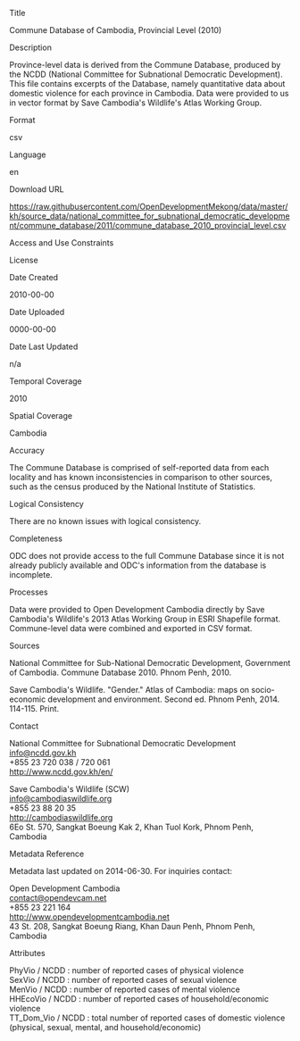 Title

Commune Database of Cambodia, Provincial Level (2010)

Description

Province-level data is derived from the Commune Database, produced by the NCDD (National Committee for Subnational Democratic Development). This file contains excerpts of the Database, namely quantitative data about domestic violence for each province in Cambodia. Data were provided to us in vector format by Save Cambodia's Wildlife's Atlas Working Group.

Format

csv

Language

en

Download URL

https://raw.githubusercontent.com/OpenDevelopmentMekong/data/master/kh/source_data/national_committee_for_subnational_democratic_development/commune_database/2011/commune_database_2010_provincial_level.csv

Access and Use Constraints



License



Date Created

2010-00-00

Date Uploaded

0000-00-00

Date Last Updated

n/a

Temporal Coverage

2010

Spatial Coverage

Cambodia

Accuracy

The Commune Database is comprised of self-reported data from each locality and has known inconsistencies in comparison to other sources, such as the census produced by the National Institute of Statistics.

Logical Consistency

There are no known issues with logical consistency.

Completeness

ODC does not provide access to the full Commune Database since it is not already publicly available and ODC's information from the database is incomplete.

Processes

Data were provided to Open Development Cambodia directly by Save Cambodia's Wildlife's 2013 Atlas Working Group in ESRI Shapefile format. Commune-level data were combined and exported in CSV format.

Sources

National Committee for Sub-National Democratic Development, Government of Cambodia. Commune Database 2010. Phnom Penh, 2010.

Save Cambodia's Wildlife. "Gender." Atlas of Cambodia: maps on socio-economic development and environment. Second ed. Phnom Penh, 2014. 114-115. Print.

Contact

National Committee for Subnational Democratic Development  
info@ncdd.gov.kh  
+855 23 720 038 / 720 061  
http://www.ncdd.gov.kh/en/  
     
Save Cambodia's Wildlife (SCW)  
info@cambodiaswildlife.org  
+855 23 88 20 35  
http://cambodiaswildlife.org  
6Eo St. 570, Sangkat Boeung Kak 2, Khan Tuol Kork, Phnom Penh, Cambodia

Metadata Reference

Metadata last updated on 2014-06-30. For inquiries contact:

Open Development Cambodia  
contact@opendevcam.net  
+855 23 221 164  
http://www.opendevelopmentcambodia.net  
43 St. 208, Sangkat Boeung Riang, Khan Daun Penh, Phnom Penh, Cambodia

Attributes

PhyVio / NCDD : number of reported cases of physical violence  
SexVio / NCDD : number of reported cases of sexual violence  
MenVio / NCDD : number of reported cases of mental violence  
HHEcoVio / NCDD : number of reported cases of household/economic violence  
TT_Dom_Vio / NCDD : total number of reported cases of domestic violence (physical, sexual, mental, and household/economic)  


